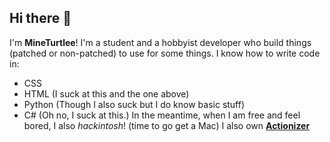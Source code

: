 ## Hi there 👋

I'm **MineTurtlee**!
I'm a student and a hobbyist developer who build things (patched or non-patched) to use for some things.
I know how to write code in:
- CSS
- HTML (I suck at this and the one above)
- Python (Though I also suck but I do know basic stuff)
- C# (Oh no, I suck at this.)
In the meantime, when I am free and feel bored, I also *hackintosh*! (time to go get a Mac)
I also own **[Actionizer](https://github.com/Actionizer)**


<!--
**MineTurtlee/MineTurtlee** is a ✨ _special_ ✨ repository because its `README.md` (this file) appears on your GitHub profile.

Here are some ideas to get you started:

- 🔭 I’m currently working on ...
- 🌱 I’m currently learning ...
- 👯 I’m looking to collaborate on ...
- 🤔 I’m looking for help with ...
- 💬 Ask me about ...
- 📫 How to reach me: ...
- 😄 Pronouns: ...
- ⚡ Fun fact: ...
-->
